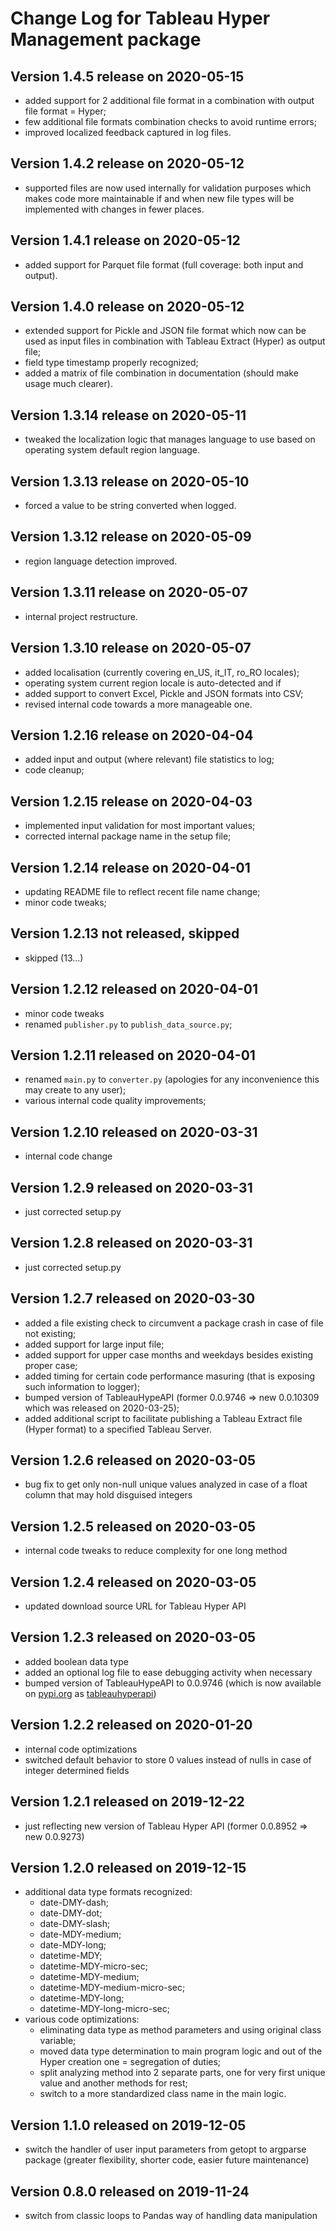 # Change Log for Tableau Hyper Management package

## Version 1.4.5 release on 2020-05-15
- added support for 2 additional file format in a combination with output file format = Hyper;
- few additional file formats combination checks to avoid runtime errors;
- improved localized feedback captured in log files.

## Version 1.4.2 release on 2020-05-12
- supported files are now used internally for validation purposes which makes code more maintainable if and when new file types will be implemented with changes in fewer places.

## Version 1.4.1 release on 2020-05-12
- added support for Parquet file format (full coverage: both input and output).

## Version 1.4.0 release on 2020-05-12
- extended support for Pickle and JSON file format which now can be used as input files in combination with Tableau Extract (Hyper) as output file;
- field type timestamp properly recognized;
- added a matrix of file combination in documentation (should make usage much clearer).

## Version 1.3.14 release on 2020-05-11
- tweaked the localization logic that manages language to use based on operating system default region language.

## Version 1.3.13 release on 2020-05-10
- forced a value to be string converted when logged.

## Version 1.3.12 release on 2020-05-09
- region language detection improved.

## Version 1.3.11 release on 2020-05-07
- internal project restructure.

## Version 1.3.10 release on 2020-05-07
- added localisation (currently covering en_US, it_IT, ro_RO locales);
- operating system current region locale is auto-detected and if 
- added support to convert Excel, Pickle and JSON formats into CSV;
- revised internal code towards a more manageable one.

## Version 1.2.16 release on 2020-04-04
- added input and output (where relevant) file statistics to log;
- code cleanup;

## Version 1.2.15 release on 2020-04-03
- implemented input validation for most important values;
- corrected internal package name in the setup file;

## Version 1.2.14 release on 2020-04-01
- updating README file to reflect recent file name change;
- minor code tweaks;

## Version 1.2.13 not released, skipped
- skipped (13...)

## Version 1.2.12 released on 2020-04-01
- minor code tweaks
- renamed `publisher.py` to `publish_data_source.py`;

## Version 1.2.11 released on 2020-04-01
- renamed `main.py` to `converter.py` (apologies for any inconvenience this may create to any user);
- various internal code quality improvements; 


## Version 1.2.10 released on 2020-03-31
- internal code change

## Version 1.2.9 released on 2020-03-31
- just corrected setup.py

## Version 1.2.8 released on 2020-03-31
- just corrected setup.py

## Version 1.2.7 released on 2020-03-30
- added a file existing check to circumvent a package crash in case of file not existing;
- added support for large input file;
- added support for upper case months and weekdays besides existing proper case;
- added timing for certain code performance masuring (that is exposing such information to logger);
- bumped version of TableauHypeAPI (former 0.0.9746 => new 0.0.10309 which was released on 2020-03-25);
- added additional script to facilitate publishing a Tableau Extract file (Hyper format) to a specified Tableau Server.

## Version 1.2.6 released on 2020-03-05
- bug fix to get only non-null unique values analyzed in case of a float column that may hold disguised integers

## Version 1.2.5 released on 2020-03-05
- internal code tweaks to reduce complexity for one long method

## Version 1.2.4 released on 2020-03-05
- updated download source URL for Tableau Hyper API

## Version 1.2.3 released on 2020-03-05
- added boolean data type
- added an optional log file to ease debugging activity when necessary
- bumped version of TableauHypeAPI to 0.0.9746 (which is now available on [pypi.org](https://pypi.org/) as [tableauhyperapi](https://pypi.org/project/tableauhyperapi/))

## Version 1.2.2 released on 2020-01-20
- internal code optimizations
- switched default behavior to store 0 values instead of nulls in case of integer determined fields

## Version 1.2.1 released on 2019-12-22
- just reflecting new version of Tableau Hyper API (former 0.0.8952 => new 0.0.9273)

## Version 1.2.0 released on 2019-12-15
- additional data type formats recognized:
    - date-DMY-dash;
    - date-DMY-dot;
    - date-DMY-slash;
    - date-MDY-medium;
    - date-MDY-long;
    - datetime-MDY;
    - datetime-MDY-micro-sec;
    - datetime-MDY-medium;
    - datetime-MDY-medium-micro-sec;
    - datetime-MDY-long; 
    - datetime-MDY-long-micro-sec;
- various code optimizations:
    - eliminating data type as method parameters and using original class variable;
    - moved data type determination to main program logic and out of the Hyper creation one = segregation of duties;
    - split analyzing method into 2 separate parts, one for very first unique value and another methods for rest;
    - switch to a more standardized class name in the main logic.

## Version 1.1.0 released on 2019-12-05
- switch the handler of user input parameters from getopt to argparse package (greater flexibility, shorter code, easier future maintenance)

## Version 0.8.0 released on 2019-11-24
- switch from classic loops to Pandas way of handling data manipulation
